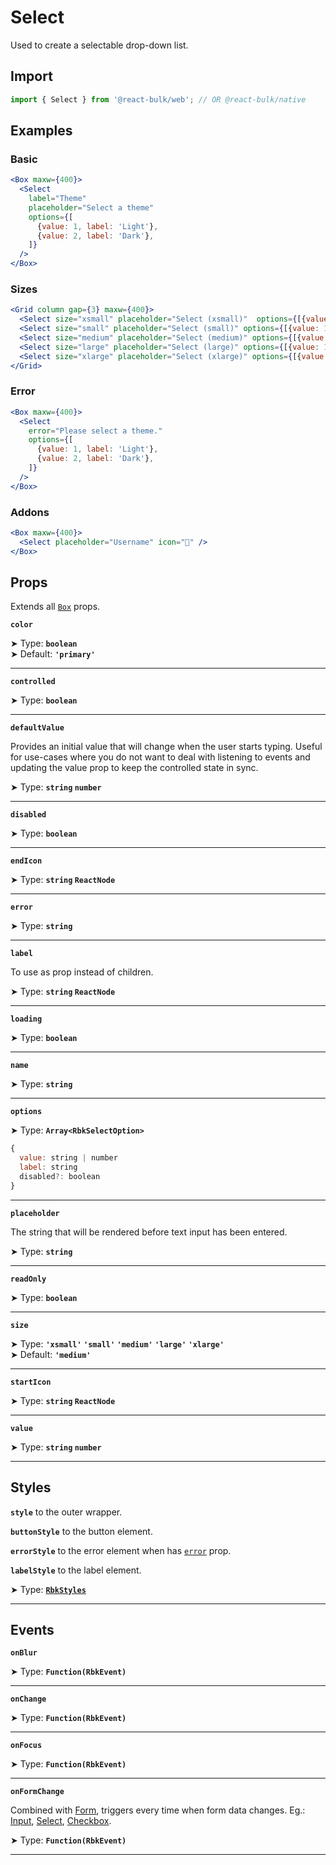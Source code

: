 # Select

Used to create a selectable drop-down list.

## Import

```jsx
import { Select } from '@react-bulk/web'; // OR @react-bulk/native
```

## Examples

### Basic

```jsx live
<Box maxw={400}>
  <Select
    label="Theme"
    placeholder="Select a theme"
    options={[
      {value: 1, label: 'Light'},
      {value: 2, label: 'Dark'},
    ]}
  />
</Box>
```

### Sizes

```jsx live
<Grid column gap={3} maxw={400}>
  <Select size="xsmall" placeholder="Select (xsmall)"  options={[{value: 1, label: 'Option 1'}]} />
  <Select size="small" placeholder="Select (small)" options={[{value: 1, label: 'Option 1'}]} />
  <Select size="medium" placeholder="Select (medium)" options={[{value: 1, label: 'Option 1'}]}/>
  <Select size="large" placeholder="Select (large)" options={[{value: 1, label: 'Option 1'}]}/>
  <Select size="xlarge" placeholder="Select (xlarge)" options={[{value: 1, label: 'Option 1'}]}/>
</Grid>
```

### Error

```jsx live
<Box maxw={400}>
  <Select
    error="Please select a theme."
    options={[
      {value: 1, label: 'Light'},
      {value: 2, label: 'Dark'},
    ]}
  />
</Box>
```

### Addons

```jsx live
<Box maxw={400}>
  <Select placeholder="Username" icon="👤" />
</Box>
```

## Props

Extends all [`Box`](/docs/components/core/box#props) props.

**`color`**

➤ Type: **`boolean`** <br/>
➤ Default: **`'primary'`**

---

**`controlled`**

➤ Type: **`boolean`** <br/>

---

**`defaultValue`**

Provides an initial value that will change when the user starts typing. Useful for use-cases where you do not want to deal with listening to
events and updating the value prop to keep the controlled state in sync.

➤ Type: **`string` `number`** <br/>

---

**`disabled`**

➤ Type: **`boolean`** <br/>

---

**`endIcon`**

➤ Type: **`string` `ReactNode`** <br/>

---

**`error`**

➤ Type: **`string`** <br/>

---

**`label`**

To use as prop instead of children.

➤ Type: **`string` `ReactNode`** <br/>

---

**`loading`**

➤ Type: **`boolean`** <br/>

---

**`name`**

➤ Type: **`string`** <br/>

---

**`options`**

➤ Type: **`Array<RbkSelectOption>`** <br/>

```jsx title="RbkSelectOption"
{
  value: string | number
  label: string
  disabled?: boolean
}
```

---

**`placeholder`**

The string that will be rendered before text input has been entered.

➤ Type: **`string`** <br/>

---

**`readOnly`**

➤ Type: **`boolean`** <br/>

---

**`size`**

➤ Type: **`'xsmall'` `'small'` `'medium'` `'large'` `'xlarge'`** <br/>
➤ Default: **`'medium'`** <br/>

---

**`startIcon`**

➤ Type: **`string` `ReactNode`** <br/>

---

**`value`**

➤ Type: **`string` `number`** <br/>

---

## Styles

**`style`** to the outer wrapper.

**`buttonStyle`** to the button element.

**`errorStyle`** to the error element when has [`error`](#error) prop.

**`labelStyle`** to the label element.

➤ Type: **[`RbkStyles`](/docs/type-reference/rbk-styles)** <br/>

---

## Events

**`onBlur`**

➤ Type: **`Function(RbkEvent)`** <br/>

---

**`onChange`**

➤ Type: **`Function(RbkEvent)`** <br/>

---

**`onFocus`**

➤ Type: **`Function(RbkEvent)`** <br/>

---

**`onFormChange`**

Combined with [Form](/docs/components/forms/form), triggers every time when form data changes.
Eg.: [Input](/docs/components/forms/input), [Select](/docs/components/forms/select), [Checkbox](/docs/components/forms/checkbox).

➤ Type: **`Function(RbkEvent)`** <br/>

---
